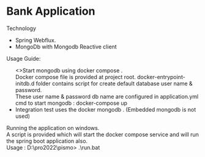 # Bank Application

<p> Technology </p>
<ul>
  <li>Spring Webflux.</li>
  <li>MongoDb with Mongodb Reactive client</li>
</ul>

<p> Usage Guide: </p>
<ul>
  <>Start mongodb using docker compose . <br/> Docker compose file is provided at project root.
     docker-entrypoint-initdb.d folder contains script for create default database user name & password.<br/>
     These user name & password db name are configured in application.yml <br/>
     cmd to start mongodb : docker-compose up 
  </li>
  <li> Integration test uses the docker mongodb . (Embedded mongodb is not used)</li>
</ul>

  Running the application on windows. <br/>
  A script is provided which will start the docker compose service and will run the spring boot application also. <br/>
  Usage :  D:\pro2022\pismo> .\run.bat
   


   
